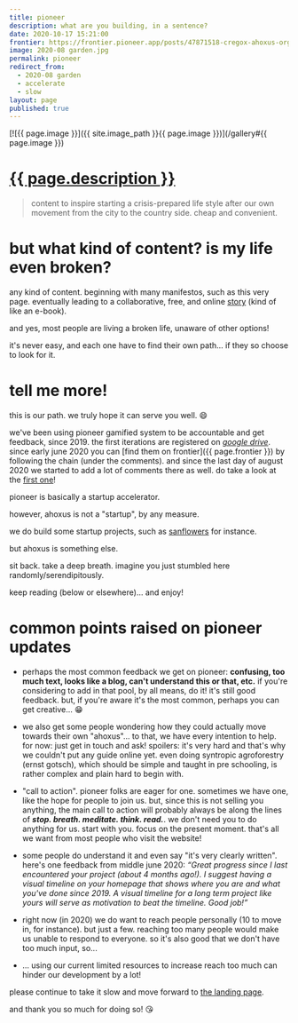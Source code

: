 ```yaml
---
title: pioneer
description: what are you building, in a sentence?
date: 2020-10-17 15:21:00
frontier: https://frontier.pioneer.app/posts/47871518-cregox-ahoxus-org-progress-update-october-17th-2020
image: 2020-08 garden.jpg
permalink: pioneer
redirect_from:
  - 2020-08 garden
  - accelerate
  - slow
layout: page
published: true
---
```


[![{{ page.image }}]({{ site.image_path }}{{ page.image }})](/gallery#{{ page.image }})

# [{{ page.description }}](https://frontier.pioneer.app/posts/24e9f43a-what-are-you-building-in-a-sentence)

> content to inspire starting a crisis-prepared life style after our own movement from the city to the country side. cheap and convenient.

# but what kind of content? is my life even broken?

any kind of content. beginning with many manifestos, such as this very page. eventually leading to a collaborative, free, and online [story](/story) (kind of like an e-book).

and yes, most people are living a broken life, unaware of other options!

it's never easy, and each one have to find their own path... if they so choose to look for it.

# tell me more!

this is our path. we truly hope it can serve you well. 😄

we've been using pioneer gamified system to be accountable and get feedback, since 2019. the first iterations are registered on [*google drive*](https://drive.google.com/folderview?id=1T7fdo8RcTgne0HlwyJLbMnqTcf1nRivp). since early june 2020 you can [find them on frontier]({{ page.frontier }}) by following the chain (under the comments). and since the last day of august 2020 we started to add a lot of comments there as well. do take a look at the [first one](/paradise#another-perspective)!

pioneer is basically a startup accelerator.

however, ahoxus is not a "startup", by any measure.

we do build some startup projects, such as [sanflowers](/sanflowers) for instance.

but ahoxus is something else.

sit back. take a deep breath. imagine you just stumbled here randomly/serendipitously.

keep reading (below or elsewhere)... and enjoy!

# common points raised on pioneer updates

- perhaps the most common feedback we get on pioneer: **confusing, too much text, looks like a blog, can't understand this or that, etc.** if you're considering to add in that pool, by all means, do it! it's still good feedback. but, if you're aware it's the most common, perhaps you can get creative... 😁

- we also get some people wondering how they could actually move towards their own "ahoxus"... to that, we have every intention to help. for now: just get in touch and ask! spoilers: it's very hard and that's why we couldn't put any guide online yet. even doing syntropic agroforestry (ernst gotsch), which should be simple and taught in pre schooling, is rather complex and plain hard to begin with.

- "call to action". pioneer folks are eager for one. sometimes we have one, like the hope for people to join us. but, since this is not selling you anything, the main call to action will probably always be along the lines of ***stop. breath. meditate. think. read.***. we don't need you to do anything for us. start with you. focus on the present moment. that's all we want from most people who visit the website!

- some people do understand it and even say "it's very clearly written". here's one feedback from middle june 2020: *“Great progress since I last encountered your project (about 4 months ago!). I suggest having a visual timeline on your homepage that shows where you are and what you've done since 2019. A visual timeline for a long term project like yours will serve as motivation to beat the timeline. Good job!”*

- right now (in 2020) we do want to reach people personally (10 to move in, for instance). but just a few. reaching too many people would make us unable to respond to everyone. so it's also good that we don't have too much input, so...

- ... using our current limited resources to increase reach too much can hinder our development by a lot!

please continue to take it slow and move forward to [the landing page](/).

and thank you so much for doing so! 😘
